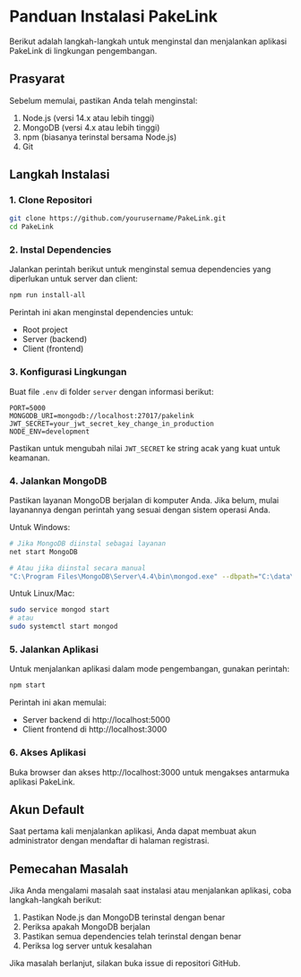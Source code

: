 # Panduan Instalasi PakeLink

Berikut adalah langkah-langkah untuk menginstal dan menjalankan aplikasi PakeLink di lingkungan pengembangan.

## Prasyarat

Sebelum memulai, pastikan Anda telah menginstal:

1. Node.js (versi 14.x atau lebih tinggi)
2. MongoDB (versi 4.x atau lebih tinggi)
3. npm (biasanya terinstal bersama Node.js)
4. Git

## Langkah Instalasi

### 1. Clone Repositori

```bash
git clone https://github.com/yourusername/PakeLink.git
cd PakeLink
```

### 2. Instal Dependencies

Jalankan perintah berikut untuk menginstal semua dependencies yang diperlukan untuk server dan client:

```bash
npm run install-all
```

Perintah ini akan menginstal dependencies untuk:
- Root project
- Server (backend)
- Client (frontend)

### 3. Konfigurasi Lingkungan

Buat file `.env` di folder `server` dengan informasi berikut:

```
PORT=5000
MONGODB_URI=mongodb://localhost:27017/pakelink
JWT_SECRET=your_jwt_secret_key_change_in_production
NODE_ENV=development
```

Pastikan untuk mengubah nilai `JWT_SECRET` ke string acak yang kuat untuk keamanan.

### 4. Jalankan MongoDB

Pastikan layanan MongoDB berjalan di komputer Anda. Jika belum, mulai layanannya dengan perintah yang sesuai dengan sistem operasi Anda.

Untuk Windows:
```bash
# Jika MongoDB diinstal sebagai layanan
net start MongoDB

# Atau jika diinstal secara manual
"C:\Program Files\MongoDB\Server\4.4\bin\mongod.exe" --dbpath="C:\data\db"
```

Untuk Linux/Mac:
```bash
sudo service mongod start
# atau
sudo systemctl start mongod
```

### 5. Jalankan Aplikasi

Untuk menjalankan aplikasi dalam mode pengembangan, gunakan perintah:

```bash
npm start
```

Perintah ini akan memulai:
- Server backend di http://localhost:5000
- Client frontend di http://localhost:3000

### 6. Akses Aplikasi

Buka browser dan akses http://localhost:3000 untuk mengakses antarmuka aplikasi PakeLink.

## Akun Default

Saat pertama kali menjalankan aplikasi, Anda dapat membuat akun administrator dengan mendaftar di halaman registrasi.

## Pemecahan Masalah

Jika Anda mengalami masalah saat instalasi atau menjalankan aplikasi, coba langkah-langkah berikut:

1. Pastikan Node.js dan MongoDB terinstal dengan benar
2. Periksa apakah MongoDB berjalan
3. Pastikan semua dependencies telah terinstal dengan benar
4. Periksa log server untuk kesalahan

Jika masalah berlanjut, silakan buka issue di repositori GitHub.
